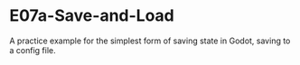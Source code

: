 # E07a-Save-and-Load    

A practice example for the simplest form of saving state in Godot, saving to a config file.

